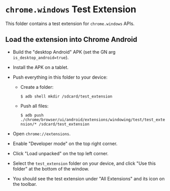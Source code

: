 # `chrome.windows` Test Extension

This folder contains a test extension for `chrome.windows` APIs.

## Load the extension into Chrome Android

* Build the "desktop Android" APK (set the GN arg `is_desktop_android=true`).

* Install the APK on a tablet.

* Push everything in this folder to your device:
  * Create a folder:

    `$ adb shell mkdir /sdcard/test_extension`

  * Push all files:

    `$ adb push ./chrome/browser/ui/android/extensions/windowing/test/test_extension/* /sdcard/test_extension`


* Open `chrome://extensions`.

* Enable "Developer mode" on the top right corner.

* Click "Load unpacked" on the top left corner.

* Select the `test_extension` folder on your device, and click "Use this folder" at the bottom of the window.

* You should see the test extension under "All Extensions" and its icon on the toolbar.
